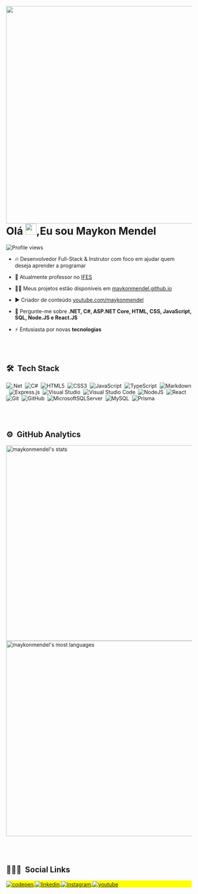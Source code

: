 <img align="right" height="590em" src="https://raw.githubusercontent.com/gist/maykonmendel/52cbbf0ac14549d3bbd8742feb73974c/raw/2b12dbc37449d83d9c28920197a774115cd4a67f/githubcard.svg"/>
<h1 align="left">Olá <img src="https://raw.githubusercontent.com/kaueMarques/kaueMarques/master/hi.gif" width="30px">,Eu sou Maykon Mendel</h1>
<p align="left"> <img src="https://komarev.com/ghpvc/?username=maykonmendel&color=yellow" alt="Profile views" /> </p>

- 🔥 Desenvolvedor Full-Stack & Instrutor com foco em ajudar quem deseja aprender a programar

- 🔭 Atualmente professor no [IFES](https://novavenecia.ifes.edu.br)

- 👨‍💻 Meus projetos estão disponíveis em [maykonmendel.github.io](https://maykonmendel.github.io)

- ▶️ Criador de conteúdo [youtube.com/maykonmendel](https://youtube.com/maykonmendel)

- 💬 Pergunte-me sobre **.NET, C#, ASP.NET Core, HTML, CSS, JavaScript, SQL, Node.JS e React.JS**

- ⚡ Entusiasta por novas **tecnologias**

<br><br>

## 🛠 &nbsp;Tech Stack

![.Net](https://img.shields.io/badge/.NET-5C2D91?style=flat&logo=.net&logoColor=white)&nbsp;
![C#](https://img.shields.io/badge/c%23-%23239120.svg?style=flat&logo=c-sharp&logoColor=white)&nbsp;
![HTML5](https://img.shields.io/badge/html5-%23E34F26.svg?style=flat&logo=html5&logoColor=white)&nbsp;
![CSS3](https://img.shields.io/badge/css3-%231572B6.svg?style=flat&logo=css3&logoColor=white)&nbsp;
![JavaScript](https://img.shields.io/badge/javascript-%23323330.svg?style=flat&logo=javascript&logoColor=%23F7DF1E)&nbsp;
![TypeScript](https://img.shields.io/badge/typescript-%23007ACC.svg?style=flat&logo=typescript&logoColor=white)&nbsp;
![Markdown](https://img.shields.io/badge/markdown-%23000000.svg?style=flat&logo=markdown&logoColor=white)&nbsp;
![Express.js](https://img.shields.io/badge/express.js-%23404d59.svg?style=flat&logo=express&logoColor=%2361DAFB)&nbsp;
![Visual Studio](https://img.shields.io/badge/Visual%20Studio-5C2D91.svg?style=flat&logo=visual-studio&logoColor=white)&nbsp;
![Visual Studio Code](https://img.shields.io/badge/Visual%20Studio%20Code-0078d7.svg?style=flat&logo=visual-studio-code&logoColor=white)&nbsp;
![NodeJS](https://img.shields.io/badge/node.js-6DA55F?style=flat&logo=node.js&logoColor=white)&nbsp;
![React](https://img.shields.io/badge/react-%2320232a.svg?style=flat&logo=react&logoColor=%2361DAFB)&nbsp;
![Git](https://img.shields.io/badge/git-%23F05033.svg?style=flat&logo=git&logoColor=white)&nbsp;
![GitHub](https://img.shields.io/badge/github-%23121011.svg?style=flat&logo=github&logoColor=white)&nbsp;
![MicrosoftSQLServer](https://img.shields.io/badge/Microsoft%20SQL%20Sever-CC2927?style=flat&logo=microsoft%20sql%20server&logoColor=white)&nbsp;
![MySQL](https://img.shields.io/badge/mysql-%2300f.svg?style=flat&logo=mysql&logoColor=white)&nbsp;
![Prisma](https://img.shields.io/badge/Prisma-3982CE?style=flat&logo=Prisma&logoColor=white)&nbsp;

<br><br>

## ⚙️ &nbsp;GitHub Analytics

<p align="left">
<img width="530em" src="https://github-readme-stats.vercel.app/api?username=maykonmendel&show_icons=true&theme=vision-friendly-dark" alt="maykonmendel's stats"/>
<img width="530em" src="https://github-readme-stats.vercel.app/api/top-langs/?username=maykonmendel&layout=compact&theme=vision-friendly-dark" alt="maykonmendel's most languages"/>
</p>

<br><br>

## 👨🏽‍🦲 &nbsp;Social Links

<p align="left" style="background:yellow">
<a href="https://codepen.io/maykonmendel" target="_blank">
  <img align="center" src="https://img.shields.io/badge/-maykonmendel-05122A?style=flat&logo=codepen" alt="codepen"/>
</a>
<a href="https://linkedin.com/in/maykonmendel" target="_blank">
  <img align="center" src="https://img.shields.io/badge/-maykonmendel-05122A?style=flat&logo=linkedin" alt="linkedin"/>
</a>
<a href="https://instagram.com/maykonmendel" target="_blank">
 <img align="center" src="https://img.shields.io/badge/-maykonmendel-05122A?style=flat&logo=instagram" alt="instagram"/>
</a>
<a href="https://youtube.com/maykonmendel" target="_blank">
 <img align="center" src="https://img.shields.io/badge/-maykonmendel-05122A?style=flat&logo=youtube" alt="youtube"/>
</a>
</p>
